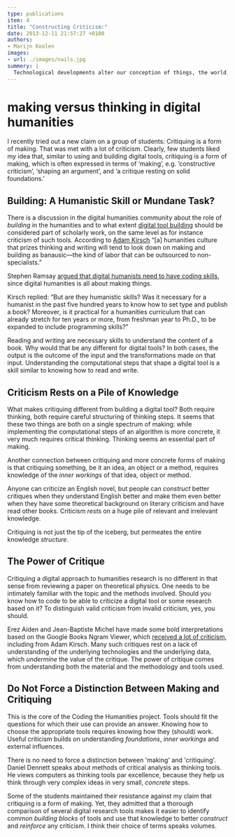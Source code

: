 ```yaml
---
type: publications
item: 4
title: "Constructing Criticism:"
date: 2013-12-11 21:57:27 +0100
authors: 
- Marijn Koolen
images:
- url: ./images/nails.jpg
summery: |
  Technological developments alter our conception of things, the world, or even the universe. They change your perspective and filter your interpretation of the world around you. 
---
```

# making versus thinking in digital humanities 

I recently tried out a new claim on a group of students: Critiquing is a form of making. That was met with a lot of criticism. Clearly, few students liked my idea that, similar to using and building digital tools, critiquing is a form of making, which is often expressed in terms of ‘making’, e.g. ‘constructive criticism’, ‘shaping an argument’, and ‘a critique resting on solid foundations.’

## Building: A Humanistic Skill or Mundane Task?
There is a discussion in the digital humanities community about the role of *building* in the humanities and to what extent [digital tool building](http://stephenramsay.us/text/2011/01/11/on-building/) should be considered part of scholarly work, on the same level as for instance criticism of such tools.
According to [Adam Kirsch](http://www.newrepublic.com/article/117428/limits-digital-humanities-adam-kirsch) “[a] humanities culture that prizes thinking and writing will tend to look down on making and building as banausic—the kind of labor that can be outsourced to non-specialists.”

Stephen Ramsay [argued that digital humanists need to have coding skills](http://stephenramsay.us/text/2011/01/08/whos-in-and-whos-out/), since digital humanities is all about making things.

Kirsch replied: “But are they humanistic skills? Was it necessary for a humanist in the past five hundred years to know how to set type and publish a book? Moreover, is it practical for a humanities curriculum that can already stretch for ten years or more, from freshman year to Ph.D., to be expanded to include programming skills?”

Reading and writing are necessary skills to understand the content of a book. Why would that be any different for digital tools? In both cases, the output is the outcome of the input and the transformations made on that input. Understanding the computational steps that shape a digital tool is a skill similar to knowing how to read and write. 

## Criticism Rests on a Pile of Knowledge
What makes critiquing different from building a digital tool? Both require thinking, both require careful structuring of thinking steps. It seems that these two things are both on a single spectrum of making: while implementing the computational steps of an algorithm is more concrete, it very much requires critical thinking. Thinking seems an essential part of making. 

Another connection between critiquing and more concrete forms of making is that critiquing something, be it an idea, an object or a method, requires knowledge of the *inner workings* of that idea, object or method. 

Anyone can criticize an English novel, but people can *construct* better critiques when they understand English better and make them even better when they have some theoretical background on literary criticism and have read other books. Criticism *rests* on a huge pile of relevant and irrelevant knowledge. 

Critiquing is not just the tip of the iceberg, but permeates the entire knowledge *structure*.

## The Power of Critique 
Critiquing a digital approach to humanities research is no different in that sense from reviewing a paper on theoretical physics. One needs to be intimately familiar with the topic and the methods involved. Should you know how to code to be able to criticize a digital tool or some research based on it? To distinguish valid criticism from invalid criticism, yes, you should.

Erez Aiden and Jean-Baptiste Michel have made some bold interpretations based on the Google Books Ngram Viewer, which [received a lot of criticism](http://www.culturomics.org/Resources/faq), including from Adam Kirsch. Many such critiques rest on a lack of understanding of the underlying technologies and the underlying data, which *undermine* the value of the critique. The power of critique comes from understanding both the material and the methodology and tools used.

## Do Not Force a Distinction Between Making and Critiquing
This is the core of the Coding the Humanities project. Tools should fit the questions for which their use can provide an answer. Knowing how to choose the appropriate tools requires knowing how they (should) work. Useful criticism builds on understanding *foundations*, *inner workings* and external influences. 

There is no need to force a distinction between 'making' and 'critiquing'. Daniel Dennett speaks about methods of critical analysis as thinking tools. He views computers as thinking tools par excellence, because they help us think through very complex ideas in very small, *concrete* steps. 

Some of the students maintained their resistance against my claim that critiquing is a form of making. Yet, they admitted that a thorough comparison of several digital research tools makes it easier to identify common *building blocks* of tools and use that knowledge to better *construct* and *reinforce* any criticism. I think their choice of terms speaks volumes.